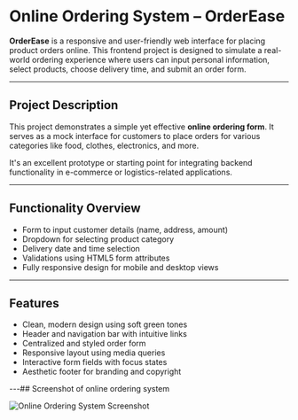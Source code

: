 # Online Ordering System – OrderEase

**OrderEase** is a responsive and user-friendly web interface for placing product orders online. This frontend project is designed to simulate a real-world ordering experience where users can input personal information, select products, choose delivery time, and submit an order form.

---

##  Project Description

This project demonstrates a simple yet effective **online ordering form**. It serves as a mock interface for customers to place orders for various categories like food, clothes, electronics, and more.

It's an excellent prototype or starting point for integrating backend functionality in e-commerce or logistics-related applications.

---

## Functionality Overview

- Form to input customer details (name, address, amount)
- Dropdown for selecting product category
- Delivery date and time selection
- Validations using HTML5 form attributes
- Fully responsive design for mobile and desktop views

---

##  Features

- Clean, modern design using soft green tones
- Header and navigation bar with intuitive links
- Centralized and styled order form
- Responsive layout using media queries
- Interactive form fields with focus states
- Aesthetic footer for branding and copyright

---##  Screenshot of online ordering system

![Online Ordering System Screenshot]()



